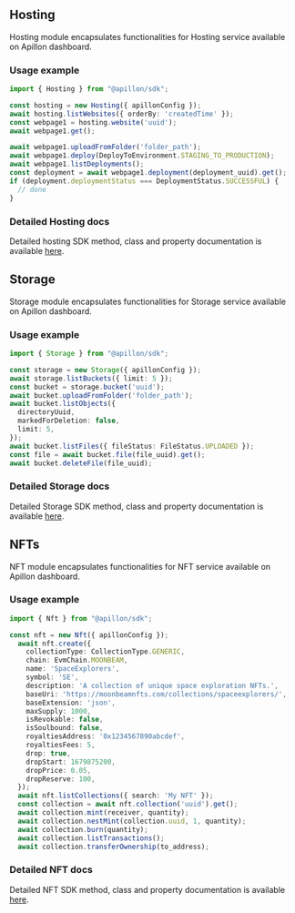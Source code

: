 ## Hosting

Hosting module encapsulates functionalities for Hosting service available on Apillon dashboard.

### Usage example

```ts
import { Hosting } from "@apillon/sdk";

const hosting = new Hosting({ apillonConfig });
await hosting.listWebsites({ orderBy: 'createdTime' });
const webpage1 = hosting.website('uuid');
await webpage1.get();

await webpage1.uploadFromFolder('folder_path');
await webpage1.deploy(DeployToEnvironment.STAGING_TO_PRODUCTION);
await webpage1.listDeployments();
const deployment = await webpage1.deployment(deployment_uuid).get();
if (deployment.deploymentStatus === DeploymentStatus.SUCCESSFUL) {
  // done
}
```

### Detailed Hosting docs

Detailed hosting SDK method, class and property documentation is available [here](https://sdk-docs.apillon.io/classes/Hosting.html).

## Storage

Storage module encapsulates functionalities for Storage service available on Apillon dashboard.

### Usage example

```ts
import { Storage } from "@apillon/sdk";

const storage = new Storage({ apillonConfig });
await storage.listBuckets({ limit: 5 });
const bucket = storage.bucket('uuid');
await bucket.uploadFromFolder('folder_path');
await bucket.listObjects({
  directoryUuid,
  markedForDeletion: false,
  limit: 5,
});
await bucket.listFiles({ fileStatus: FileStatus.UPLOADED });
const file = await bucket.file(file_uuid).get();
await bucket.deleteFile(file_uuid);
```

### Detailed Storage docs

Detailed Storage SDK method, class and property documentation is available [here](https://sdk-docs.apillon.io/classes/Storage.html).

## NFTs

NFT module encapsulates functionalities for NFT service available on Apillon dashboard.

### Usage example

```ts
import { Nft } from "@apillon/sdk";

const nft = new Nft({ apillonConfig });
  await nft.create({
    collectionType: CollectionType.GENERIC,
    chain: EvmChain.MOONBEAM,
    name: 'SpaceExplorers',
    symbol: 'SE',
    description: 'A collection of unique space exploration NFTs.',
    baseUri: 'https://moonbeamnfts.com/collections/spaceexplorers/',
    baseExtension: 'json',
    maxSupply: 1000,
    isRevokable: false,
    isSoulbound: false,
    royaltiesAddress: '0x1234567890abcdef',
    royaltiesFees: 5,
    drop: true,
    dropStart: 1679875200,
    dropPrice: 0.05,
    dropReserve: 100,
  });
  await nft.listCollections({ search: 'My NFT' });
  const collection = await nft.collection('uuid').get();
  await collection.mint(receiver, quantity);
  await collection.nestMint(collection.uuid, 1, quantity);
  await collection.burn(quantity);
  await collection.listTransactions();
  await collection.transferOwnership(to_address);
```

### Detailed NFT docs

Detailed NFT SDK method, class and property documentation is available [here](https://sdk-docs.apillon.io/classes/Nft.html).